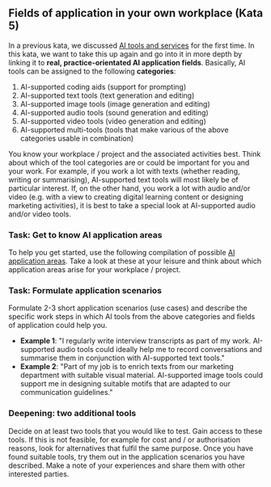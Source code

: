 ## Fields of application in your own workplace (Kata 5)

In a previous kata, we discussed [AI tools and services](1-7-ai-tools-services.md) for the first time. In this kata, we want to take this up again and go into it in more depth by linking it to **real, practice-orientated AI application fields**. Basically, AI tools can be assigned to the following **categories**:

1. AI-supported coding aids (support for prompting)
2. AI-supported text tools (text generation and editing)
3. AI-supported image tools (image generation and editing)
4. AI-supported audio tools (sound generation and editing)
5. AI-supported video tools (video generation and editing)
6. AI-supported multi-tools (tools that make various of the above categories usable in combination)

You know your workplace / project and the associated activities best. Think about which of the tool categories are or could be important for you and your work. For example, if you work a lot with texts (whether reading, writing or summarising), AI-supported text tools will most likely be of particular interest. If, on the other hand, you work a lot with audio and/or video (e.g. with a view to creating digital learning content or designing marketing activities), it is best to take a special look at AI-supported audio and/or video tools.

### Task: Get to know AI application areas

To help you get started, use the following compilation of possible [AI application areas](1-5-ai-application-areas.md). Take a look at these at your leisure and think about which application areas arise for your workplace / project.

### Task: Formulate application scenarios

Formulate 2-3 short application scenarios (use cases) and describe the specific work steps in which AI tools from the above categories and fields of application could help you.

- **Example 1**: "I regularly write interview transcripts as part of my work. AI-supported audio tools could ideally help me to record conversations and summarise them in conjunction with AI-supported text tools."
- **Example 2**: "Part of my job is to enrich texts from our marketing department with suitable visual material. AI-supported image tools could support me in designing suitable motifs that are adapted to our communication guidelines."

### Deepening: two additional tools
Decide on at least two tools that you would like to test. Gain access to these tools. If this is not feasible, for example for cost and / or authorisation reasons, look for alternatives that fulfil the same purpose. Once you have found suitable tools, try them out in the application scenarios you have described. Make a note of your experiences and share them with other interested parties.
